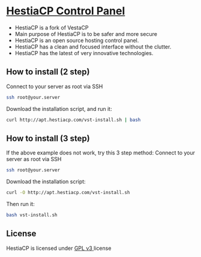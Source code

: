 [HestiaCP Control Panel](https://hestiacp.com/)
==================================================

* HestiaCP is a fork of VestaCP
* Main purpose of HestiaCP is to be safer and more secure
* HestiaCP is an open source hosting control panel.
* HestiaCP has a clean and focused interface without the clutter.
* HestiaCP has the latest of very innovative technologies.

How to install (2 step)
----------------------------
Connect to your server as root via SSH
```bash
ssh root@your.server
```

Download the installation script, and run it:
```bash
curl http://apt.hestiacp.com/vst-install.sh | bash
```

How to install (3 step)
----------------------------
If the above example does not work, try this 3 step method:
Connect to your server as root via SSH
```bash
ssh root@your.server
```

Download the installation script:
```bash
curl -O http://apt.hestiacp.com/vst-install.sh
```
Then run it:
```bash
bash vst-install.sh
```

License
----------------------------
HestiaCP is licensed under  [GPL v3 ](https://github.com/serghey-rodin/vesta/blob/master/LICENSE) license


